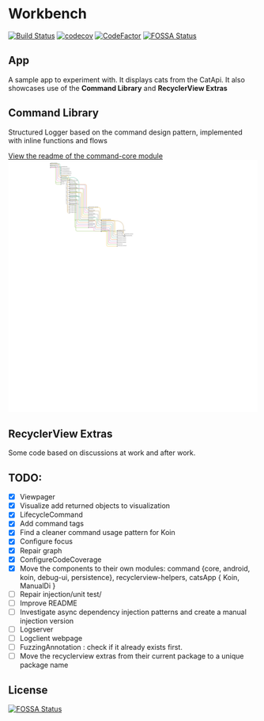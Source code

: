 # Workbench

[![Build Status](https://travis-ci.com/alaeri/Workbench.svg?branch=master)](https://travis-ci.com/alaeri/Workbench)
[![codecov](https://codecov.io/gh/alaeri/Workbench/branch/master/graph/badge.svg)](https://codecov.io/gh/alaeri/Workbench)
[![CodeFactor](https://www.codefactor.io/repository/github/alaeri/workbench/badge)](https://www.codefactor.io/repository/github/alaeri/workbench)
[![FOSSA Status](https://app.fossa.com/api/projects/git%2Bgithub.com%2Falaeri%2FWorkbench.svg?type=shield)](https://app.fossa.com/projects/git%2Bgithub.com%2Falaeri%2FWorkbench?ref=badge_shield)


## App

A sample app to experiment with. It displays cats from the CatApi. It also showcases use of the **Command Library** and **RecyclerView Extras**

## Command Library

Structured Logger based on the command design pattern, implemented with inline functions and flows

[View the readme of the command-core module](/command-core/README.md)
![Last visualization](doc/commands-graph-20201205.svg)

## RecyclerView Extras

Some code based on discussions at work and after work.

## TODO:

* [X] Viewpager
* [X] Visualize add returned objects to visualization
* [X] LifecycleCommand
* [X] Add command tags
* [X] Find a cleaner command usage pattern for Koin
* [X] Configure focus
* [X] Repair graph
* [X] ConfigureCodeCoverage
* [X] Move the components to their own modules: command {core, android, koin, debug-ui, persistence}, recyclerview-helpers, catsApp { Koin, ManualDi } 
* [ ] Repair injection/unit test/
* [ ] Improve README
* [ ] Investigate async dependency injection patterns and create a manual injection version
* [ ] Logserver
* [ ] Logclient webpage
* [ ] FuzzingAnnotation : check if it already exists first.
* [ ] Move the recyclerview extras from their current package to a unique package name

## License
[![FOSSA Status](https://app.fossa.com/api/projects/git%2Bgithub.com%2Falaeri%2FWorkbench.svg?type=large)](https://app.fossa.com/projects/git%2Bgithub.com%2Falaeri%2FWorkbench?ref=badge_large)
